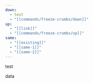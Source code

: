 ```yaml
---
down:
  - test
  - "[[commands/freeze-crumbs/down]]"
up:
  - "[[link]]"
  - "[[commands/freeze-crumbs/up]]"
same:
  - "[[existing]]"
  - "[[same-1]]"
  - "[[same-2]]"
---
```

test



data
